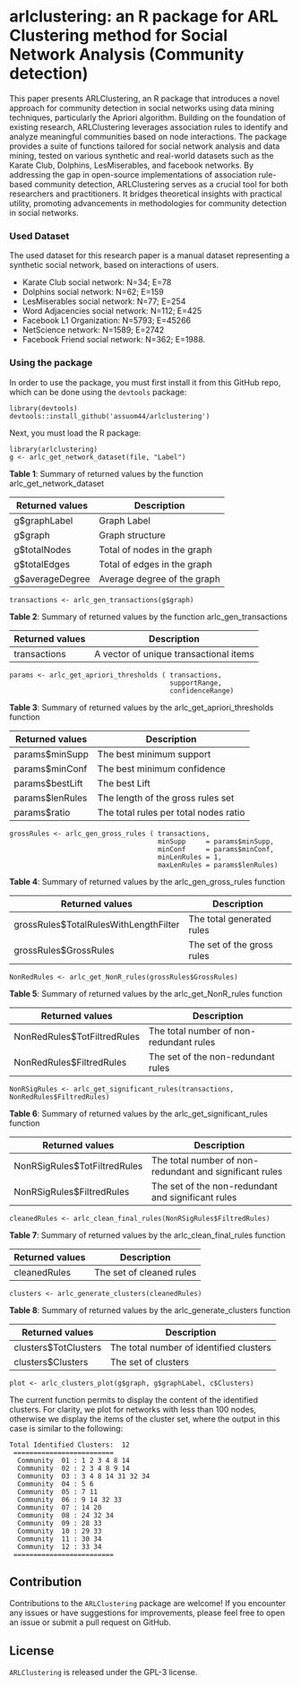 # arlclustering: an R package for ARL Clustering method for Social Network Analysis (Community detection)

This paper presents ARLClustering, an R package that introduces a novel approach for community detection in social networks using data mining techniques, particularly the Apriori algorithm. Building on the foundation of existing research, ARLClustering leverages association rules to identify and analyze meaningful communities based on node interactions. The package provides a suite of functions tailored for social network analysis and data mining, tested on various synthetic and real-world datasets such as the Karate Club, Dolphins, LesMiserables, and facebook networks. By addressing the gap in open-source implementations of association rule-based community detection, ARLClustering serves as a crucial tool for both researchers and practitioners. It bridges theoretical insights with practical utility, promoting advancements in methodologies for community detection in social networks.

### Used Dataset

The used dataset for this research paper is a manual dataset representing a synthetic social network, based on interactions of users.

-   Karate Club social network: N=34; E=78
-   Dolphins social network: N=62; E=159
-   LesMiserables social network: N=77; E=254
-   Word Adjacencies social network: N=112; E=425
-   Facebook L1 Organization: N=5793; E=45266
-   NetScience network: N=1589; E=2742
-   Facebook Friend social network: N=362; E=1988.

### Using the package

In order to use the package, you must first install it from this GitHub repo, which can be done using the `devtools` package:

```         
library(devtools)
devtools::install_github('assuom44/arlclustering')
```

Next, you must load the R package:

```         
library(arlclustering)
g <- arlc_get_network_dataset(file, "Label")
```

**Table 1**: Summary of returned values by the function arlc_get_network_dataset

| Returned values  | Description                 |
|------------------|-----------------------------|
| g\$graphLabel    | Graph Label                 |
| g\$graph         | Graph structure             |
| g\$totalNodes    | Total of nodes in the graph |
| g\$totalEdges    | Total of edges in the graph |
| g\$averageDegree | Average degree of the graph |

```         
transactions <- arlc_gen_transactions(g$graph)
```

**Table 2**: Summary of returned values by the function arlc_gen_transactions

| Returned values | Description                            |
|-----------------|----------------------------------------|
| transactions    | A vector of unique transactional items |

```         
params <- arlc_get_apriori_thresholds ( transactions,
                                        supportRange, 
                                        confidenceRange)
```

**Table 3**: Summary of returned values by the arlc_get_apriori_thresholds function

| Returned values  | Description                           |
|------------------|---------------------------------------|
| params\$minSupp  | The best minimum support              |
| params\$minConf  | The best minimum confidence           |
| params\$bestLift | The best Lift                         |
| params\$lenRules | The length of the gross rules set     |
| params\$ratio    | The total rules per total nodes ratio |

```         
grossRules <- arlc_gen_gross_rules ( transactions,
                                     minSupp     = params$minSupp,
                                     minConf     = params$minConf,
                                     minLenRules = 1,
                                     maxLenRules = params$lenRules)
```

**Table 4**: Summary of returned values by the arlc_gen_gross_rules function

| Returned values                        | Description                |
|----------------------------------------|----------------------------|
| grossRules\$TotalRulesWithLengthFilter | The total generated rules  |
| grossRules\$GrossRules                 | The set of the gross rules |

```         
NonRedRules <- arlc_get_NonR_rules(grossRules$GrossRules)
```

**Table 5**: Summary of returned values by the arlc_get_NonR_rules function

| Returned values              | Description                             |
|------------------------------|-----------------------------------------|
| NonRedRules\$TotFiltredRules | The total number of non-redundant rules |
| NonRedRules\$FiltredRules    | The set of the non-redundant rules      |

```         
NonRSigRules <- arlc_get_significant_rules(transactions, NonRedRules$FiltredRules)
```

**Table 6**: Summary of returned values by the arlc_get_significant_rules function

| Returned values               | Description                                             |
|--------------------------|----------------------------------------------|
| NonRSigRules\$TotFiltredRules | The total number of non-redundant and significant rules |
| NonRSigRules\$FiltredRules    | The set of the non-redundant and significant rules      |

```         
cleanedRules <- arlc_clean_final_rules(NonRSigRules$FiltredRules)
```

**Table 7**: Summary of returned values by the arlc_clean_final_rules function

| Returned values | Description              |
|-----------------|--------------------------|
| cleanedRules    | The set of cleaned rules |

```         
clusters <- arlc_generate_clusters(cleanedRules)
```

**Table 8**: Summary of returned values by the arlc_generate_clusters function

| Returned values       | Description                             |
|-----------------------|-----------------------------------------|
| clusters\$TotClusters | The total number of identified clusters |
| clusters\$Clusters    | The set of clusters                     |

```         
plot <- arlc_clusters_plot(g$graph, g$graphLabel, c$Clusters)
```

The current function permits to display the content of the identified clusters. For clarity, we plot for networks with less than 100 nodes, otherwise we display the items of the cluster set, where the output in this case is similar to the following:

```{=tex}
Total Identified Clusters:  12
 =========================  
  Community  01 : 1 2 3 4 8 14
  Community  02 : 2 3 4 8 9 14
  Community  03 : 3 4 8 14 31 32 34
  Community  04 : 5 6
  Community  05 : 7 11
  Community  06 : 9 14 32 33
  Community  07 : 14 20
  Community  08 : 24 32 34
  Community  09 : 28 33
  Community  10 : 29 33
  Community  11 : 30 34
  Community  12 : 33 34
 ========================= 
```
## Contribution

Contributions to the `ARLClustering` package are welcome! If you encounter any issues or have suggestions for improvements, please feel free to open an issue or submit a pull request on GitHub.

## **License**

`ARLClustering` is released under the GPL-3 license.
